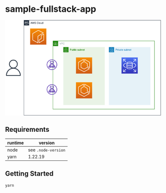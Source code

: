 # sample-fullstack-app

![image](./docs/architecture.drawio.png)

## Requirements

| runtime | version             |
| ------- | ------------------- |
| node    | see `.node-version` |
| yarn    | 1.22.19             |

## Getting Started

```bash:
yarn
```
